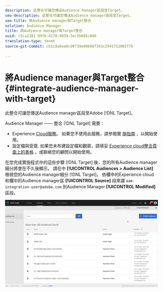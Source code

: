 ```yaml
---
description: 此整合可讓您傳送Audience manager區段至Target。
seo-description: 此整合可讓您傳送Audience manager區段至Target。
seo-title: 將Audience manager與Target整合
solution: Audience Manager
title: 將Audience manager與Target整合
uuid: c5ca2101-99fb-4178-9839-3ec5b605c040
translation-type: tm+mt
source-git-commit: cb1c8a6ea0cd8739e86686f343c2941712065f7b

---
```



# 將Audience manager與Target整合 {#integrate-audience-manager-with-target}

此整合可讓您傳送Audience manager區段至Adobe [!DNL Target]。

Audience Manager —— 整合 [!DNL Target] 需要：

* Experience [Cloud服務](https://marketing.adobe.com/resources/help/en_US/mcvid/)。 如果您不使用此服務，請參閱實 [施指南](https://marketing.adobe.com/resources/help/en_US/mcvid/mcvid-implementation-guides.html) ，以開始使用。
* 設定檔與受眾. 如果您未布建設定檔和觀眾，請填妥 [Experience cloud整合頁面上的表格](https://adobe.allegiancetech.com/cgi-bin/qwebcorporate.dll?idx=X8SVES) ，或聯絡您的顧問以開始使用。

在您完成實施程式中的這些步驟 [!DNL Target] 後，您的所有Audience manager細分將會在不久後顯示。 請在中 **[!UICONTROL Audiences > Audience List]** 檢視您的Audience manager細分 [!DNL Target]。 依欄中的Experience cloud和欄中的Audience manager區 **[!UICONTROL Source]** 段來識 `aam-integration-user@adobe.com` 別Audience Manager **[!UICONTROL Modified]** 區段。

![](../assets/target.png)